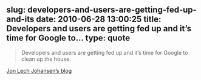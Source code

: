 slug: developers-and-users-are-getting-fed-up-and-its
date: 2010-06-28 13:00:25
title: Developers and users are getting fed up and it’s time for Google to...
type: quote
---

> Developers and users are getting fed up and it’s time for Google to clean up the house.

[Jon Lech Johansen’s blog](http://nanocr.eu/2010/06/27/googles-mismanagement-of-the-android-market/)
